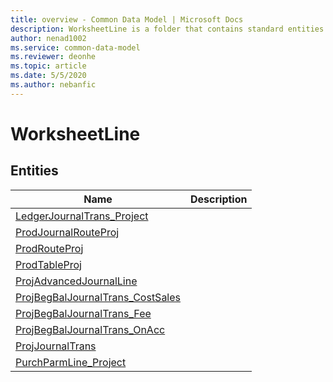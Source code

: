 ```yaml
---
title: overview - Common Data Model | Microsoft Docs
description: WorksheetLine is a folder that contains standard entities related to the Common Data Model.
author: nenad1002
ms.service: common-data-model
ms.reviewer: deonhe
ms.topic: article
ms.date: 5/5/2020
ms.author: nebanfic
---
```


# WorksheetLine


## Entities

|Name|Description|
|---|---|
|[LedgerJournalTrans_Project](LedgerJournalTrans_Project.md)||
|[ProdJournalRouteProj](ProdJournalRouteProj.md)||
|[ProdRouteProj](ProdRouteProj.md)||
|[ProdTableProj](ProdTableProj.md)||
|[ProjAdvancedJournalLine](ProjAdvancedJournalLine.md)||
|[ProjBegBalJournalTrans_CostSales](ProjBegBalJournalTrans_CostSales.md)||
|[ProjBegBalJournalTrans_Fee](ProjBegBalJournalTrans_Fee.md)||
|[ProjBegBalJournalTrans_OnAcc](ProjBegBalJournalTrans_OnAcc.md)||
|[ProjJournalTrans](ProjJournalTrans.md)||
|[PurchParmLine_Project](PurchParmLine_Project.md)||
